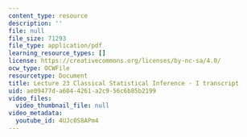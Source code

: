 ```yaml
---
content_type: resource
description: ''
file: null
file_size: 71293
file_type: application/pdf
learning_resource_types: []
license: https://creativecommons.org/licenses/by-nc-sa/4.0/
ocw_type: OCWFile
resourcetype: Document
title: Lecture 23 Classical Statistical Inference - I transcript
uid: ae09477d-a604-4261-a2c9-56c6b85b2199
video_files:
  video_thumbnail_file: null
video_metadata:
  youtube_id: 4UJc0S8APm4
---
```


